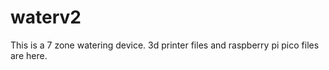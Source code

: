# waterv2
This is a 7 zone watering device.  3d printer files and raspberry pi pico files are here.
